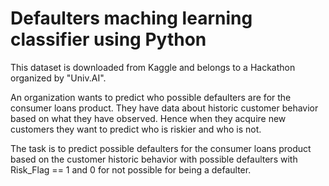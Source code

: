 # Defaulters maching learning classifier using Python

This dataset is downloaded from Kaggle and belongs to a Hackathon organized by "Univ.AI".

An organization wants to predict who possible defaulters are for the consumer loans product. They have data about historic customer behavior based on what they have observed. Hence when they acquire new customers they want to predict who is riskier and who is not.

The task is to predict possible defaulters for the consumer loans product based on the customer historic behavior with possible defaulters with Risk_Flag == 1 and 0 for not possible for being a defaulter.
